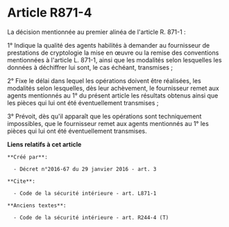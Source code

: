 # Article R871-4

La décision mentionnée au premier alinéa de l'article R. 871-1 : 

1° Indique la qualité des agents habilités à demander au fournisseur de prestations de cryptologie la mise en œuvre ou la
remise des conventions mentionnées à l'article L. 871-1, ainsi que les modalités selon lesquelles les données à déchiffrer
lui sont, le cas échéant, transmises ; 

2° Fixe le délai dans lequel les opérations doivent être réalisées, les modalités selon lesquelles, dès leur achèvement, le
fournisseur remet aux agents mentionnés au 1° du présent article les résultats obtenus ainsi que les pièces qui lui ont été
éventuellement transmises ; 

3° Prévoit, dès qu'il apparaît que les opérations sont techniquement impossibles, que le fournisseur remet aux agents
mentionnés au 1° les pièces qui lui ont été éventuellement transmises.

**Liens relatifs à cet article**

	**Créé par**:

	  - Décret n°2016-67 du 29 janvier 2016 - art. 3

	**Cite**:

	  - Code de la sécurité intérieure - art. L871-1

	**Anciens textes**:

	  - Code de la sécurité intérieure - art. R244-4 (T)
